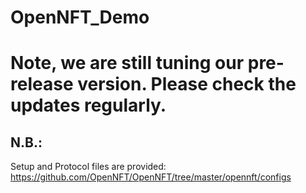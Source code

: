 # OpenNFT_Demo
# Note, we are still tuning our pre-release version. Please check the updates regularly.
## N.B.:
Setup and Protocol files are provided: https://github.com/OpenNFT/OpenNFT/tree/master/opennft/configs
